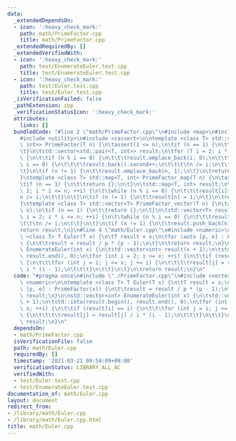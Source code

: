 ```yaml
---
data:
  _extendedDependsOn:
  - icon: ':heavy_check_mark:'
    path: math/PrimeFactor.cpp
    title: math/PrimeFactor.cpp
  _extendedRequiredBy: []
  _extendedVerifiedWith:
  - icon: ':heavy_check_mark:'
    path: test/EnumerateEuler.test.cpp
    title: test/EnumerateEuler.test.cpp
  - icon: ':heavy_check_mark:'
    path: test/Euler.test.cpp
    title: test/Euler.test.cpp
  _isVerificationFailed: false
  _pathExtension: cpp
  _verificationStatusIcon: ':heavy_check_mark:'
  attributes:
    links: []
  bundledCode: "#line 2 \"math/PrimeFactor.cpp\"\n#include <map>\n#include <vector>\n\
    #include <utility>\n#include <cassert>\n\ntemplate <class T> std::vector<std::pair<T,\
    \ int>> PrimeFactor(T n) {\n\tassert(1 <= n);\n\tif (n == 1) {\n\t\treturn {};\n\
    \t}\n\tstd::vector<std::pair<T, int>> result;\n\tfor (T i = 2; i * i <= n; ++i)\
    \ {\n\t\tif (n % i == 0) {\n\t\t\tresult.emplace_back(i, 0);\n\t\t\twhile (n %\
    \ i == 0) {\n\t\t\t\tresult.back().second++;\n\t\t\t\tn /= i;\n\t\t\t}\n\t\t}\n\
    \t}\n\tif (n != 1) {\n\t\tresult.emplace_back(n, 1);\n\t}\n\treturn result;\n\
    }\ntemplate <class T> std::map<T, int> PrimeFactor_map(T n) {\n\tassert(1 <= n);\n\
    \tif (n == 1) {\n\t\treturn {};\n\t}\n\tstd::map<T, int> result;\n\tfor (T i =\
    \ 2; i * i <= n; ++i) {\n\t\twhile (n % i == 0) {\n\t\t\tresult[i]++;\n\t\t\t\
    n /= i;\n\t\t}\n\t}\n\tif (n != 1) {\n\t\tresult[n] = 1;\n\t}\n\treturn result;\n\
    }\ntemplate <class T> std::vector<T> PrimeFactor_vector(T n) {\n\tassert(1 <=\
    \ n);\n\tif (n == 1) {\n\t\treturn {};\n\t}\n\tstd::vector<T> result;\n\tfor (T\
    \ i = 2; i * i <= n; ++i) {\n\t\twhile (n % i == 0) {\n\t\t\tresult.push_back(i);\n\
    \t\t\tn /= i;\n\t\t}\n\t}\n\tif (n != 1) {\n\t\tresult.push_back(n);\n\t}\n\t\
    return result;\n}\n#line 4 \"math/Euler.cpp\"\n#include <numeric>\n\ntemplate\
    \ <class T> T Euler(T x) {\n\tT result = x;\n\tfor (auto [p, e] : PrimeFactor(x))\
    \ {\n\t\tresult = result / p * (p - 1);\n\t}\n\treturn result;\n}\n\nstd::vector<int>\
    \ EnumerateEuler(int x) {\n\tstd::vector<int> result(x + 1);\n\tstd::iota(result.begin(),\
    \ result.end(), 0);\n\tfor (int i = 2; i <= x; ++i) {\n\t\tif (result[i] == i)\
    \ {\n\t\t\tfor (int j = i; j <= x; j += i) {\n\t\t\t\tresult[j] = result[j] /\
    \ i * (i - 1);\n\t\t\t}\n\t\t}\n\t}\n\treturn result;\n}\n"
  code: "#pragma once\n#include \"./PrimeFactor.cpp\"\n#include <vector>\n#include\
    \ <numeric>\n\ntemplate <class T> T Euler(T x) {\n\tT result = x;\n\tfor (auto\
    \ [p, e] : PrimeFactor(x)) {\n\t\tresult = result / p * (p - 1);\n\t}\n\treturn\
    \ result;\n}\n\nstd::vector<int> EnumerateEuler(int x) {\n\tstd::vector<int> result(x\
    \ + 1);\n\tstd::iota(result.begin(), result.end(), 0);\n\tfor (int i = 2; i <=\
    \ x; ++i) {\n\t\tif (result[i] == i) {\n\t\t\tfor (int j = i; j <= x; j += i)\
    \ {\n\t\t\t\tresult[j] = result[j] / i * (i - 1);\n\t\t\t}\n\t\t}\n\t}\n\treturn\
    \ result;\n}\n"
  dependsOn:
  - math/PrimeFactor.cpp
  isVerificationFile: false
  path: math/Euler.cpp
  requiredBy: []
  timestamp: '2021-03-21 09:59:09+09:00'
  verificationStatus: LIBRARY_ALL_AC
  verifiedWith:
  - test/Euler.test.cpp
  - test/EnumerateEuler.test.cpp
documentation_of: math/Euler.cpp
layout: document
redirect_from:
- /library/math/Euler.cpp
- /library/math/Euler.cpp.html
title: math/Euler.cpp
---
```

